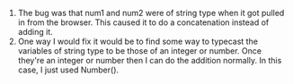 1. The bug was that num1 and num2 were of string type when it got pulled in from the browser. This caused it to do a concatenation instead of adding it.
2. One way I would fix it would be to find some way to typecast the variables of string type to be those of an integer or number. Once they're an integer or number then I can do the addition normally. In this case, I just used Number().
